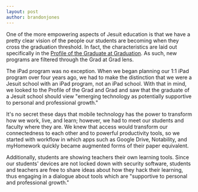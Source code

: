 ```yaml
---
layout: post
author: brandonjones
---
```

One of the more empowering aspects of Jesuit education is that we have a pretty clear vision of the people our students are becoming when they cross the graduation threshold. In fact, the characteristics are laid out specifically in the [Profile of the Graduate at Graduation](http://www.jesuitschoolsnetwork.org/pedagogy/graduate). As such, new programs are filtered through the Grad at Grad lens.

The iPad program was no exception. When we began planning our 1:1 iPad program over four years ago, we had to make the distinction that we were a Jesuit school with an iPad program, not an iPad school. With that in mind, we looked to the Profile of the Grad and Grad and saw that the graduate of a Jesuit school should view "emerging technology as potentially supportive to personal and professional growth."

It's no secret these days that mobile technology has the power to transform how we work, live, and learn; however, we had to meet our students and faculty where they are. We knew that access would transform our connectedness to each other and to powerful productivity tools, so we started with workflow in which apps such as Google Drive, Notability, and myHomework quickly became augmented forms of their paper equivalent.

Additionally, students are showing teachers their own learning tools. Since our students' devices are not locked down with security software, students and teachers are free to share ideas about how they hack their learning, thus engaging in a dialogue about tools which are "supportive to personal and professional growth."
